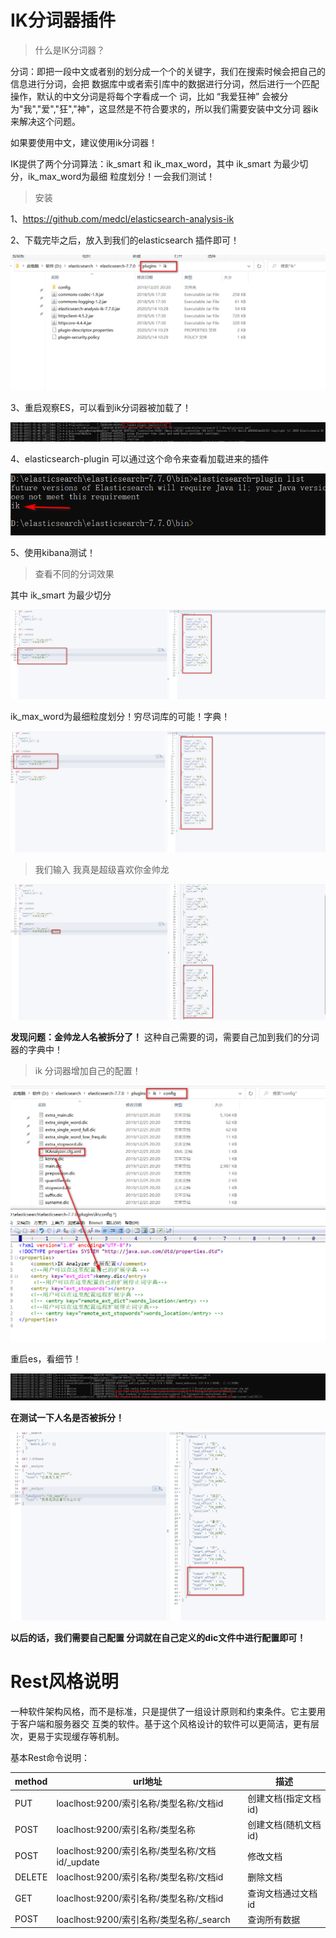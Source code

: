 # IK分词器插件

> 什么是IK分词器？

分词：即把一段中文或者别的划分成一个个的关键字，我们在搜索时候会把自己的信息进行分词，会把
数据库中或者索引库中的数据进行分词，然后进行一个匹配操作，默认的中文分词是将每个字看成一个
词，比如 “我爱狂神” 会被分为"我","爱","狂","神"，这显然是不符合要求的，所以我们需要安装中文分词
器ik来解决这个问题。

如果要使用中文，建议使用ik分词器！

IK提供了两个分词算法：ik_smart 和 ik_max_word，其中 ik_smart 为最少切分，ik_max_word为最细
粒度划分！一会我们测试！

>安装

1、https://github.com/medcl/elasticsearch-analysis-ik

2、下载完毕之后，放入到我们的elasticsearch 插件即可！

![20200530213756.png](images/20200530213756.png)

3、重启观察ES，可以看到ik分词器被加载了！

![20200530214326.png](images/20200530214326.png)

4、elasticsearch-plugin 可以通过这个命令来查看加载进来的插件

![20200530214512.png](images/20200530214512.png)

5、使用kibana测试！

>查看不同的分词效果

其中 ik_smart 为最少切分

![20200530215229.png](images/20200530215229.png)

ik_max_word为最细粒度划分！穷尽词库的可能！字典！

![20200530214923.png](images/20200530214923.png)

>我们输入 我真是超级喜欢你金帅龙

![20200530215552.png](images/20200530215552.png)

**发现问题：金帅龙人名被拆分了！**
这种自己需要的词，需要自己加到我们的分词器的字典中！

>ik 分词器增加自己的配置！

![20200530220001.png](images/20200530220001.png)

重启es，看细节！

![20200530220309.png](images/20200530220309.png)

**在测试一下人名是否被拆分！**

![20200530221235.png](images/20200530221235.png)

**以后的话，我们需要自己配置 分词就在自己定义的dic文件中进行配置即可！**

# Rest风格说明

一种软件架构风格，而不是标准，只是提供了一组设计原则和约束条件。它主要用于客户端和服务器交
互类的软件。基于这个风格设计的软件可以更简洁，更有层次，更易于实现缓存等机制。

基本Rest命令说明：

|method|url地址|描述|
|---|---|---|
|PUT|loaclhost:9200/索引名称/类型名称/文档id|创建文档(指定文档id)|
|POST|loaclhost:9200/索引名称/类型名称|创建文档(随机文档id)|
|POST|loaclhost:9200/索引名称/类型名称/文档id/_update|修改文档|
|DELETE|loaclhost:9200/索引名称/类型名称/文档id|删除文档|
|GET|loaclhost:9200/索引名称/类型名称/文档id|查询文档通过文档id|
|POST|loaclhost:9200/索引名称/类型名称/_search|查询所有数据|



